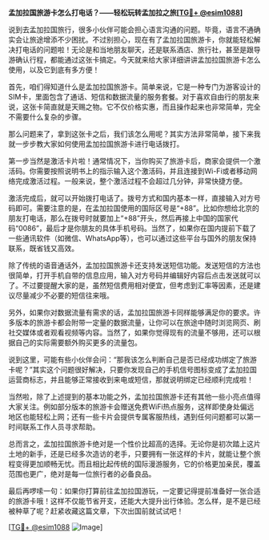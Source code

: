 **孟加拉国旅游卡怎么打电话？——轻松玩转孟加拉之旅[[TG💪+ @esim1088](https://t.me/s/esim1088)]**

说到去孟加拉国旅行，很多小伙伴可能会担心语言沟通的问题。毕竟，语言不通确实会让旅途增添不少困扰。不过别担心，现在有了孟加拉国旅游卡，你就能轻松解决打电话的问题啦！无论是和当地朋友聊天，还是联系酒店、旅行社，甚至是跟导游确认行程，都能通过这张卡搞定。今天就来给大家详细讲讲孟加拉国旅游卡怎么使用，以及它到底有多方便！

首先，咱们得知道什么是孟加拉国旅游卡。简单来说，它是一种专门为游客设计的SIM卡，里面包含了通话、短信和数据流量的服务套餐。对于喜欢自由行的朋友来说，这张卡简直就是天赐之物。它不仅价格实惠，而且操作起来也非常简单，完全不需要什么复杂的步骤。

那么问题来了，拿到这张卡之后，我们该怎么用呢？其实方法非常简单，接下来我就一步步教大家如何使用孟加拉国旅游卡进行电话拨打。

第一步当然是激活卡片啦！通常情况下，当你购买了旅游卡后，商家会提供一个激活码。你需要按照说明书上的指示输入这个激活码，并且连接到Wi-Fi或者移动网络完成激活过程。一般来说，整个激活过程不会超过几分钟，非常快捷方便。

激活完成后，就可以开始拨打电话了。拨号方式和国内基本一样，直接输入对方号码即可。需要注意的是，在孟加拉国使用的国际区号是“+88”。比如你想给北京的朋友打电话，那么在拨号时就要加上“+88”开头，然后再接上中国的国家代码“0086”，最后才是你朋友的具体手机号码。当然了，如果你在国内提前下载了一些通讯软件（如微信、WhatsApp等），也可以通过这些平台与国外的朋友保持联系，既省钱又高效。

除了传统的语音通话外，孟加拉国旅游卡还支持发送短信功能。发送短信的方法也很简单，打开手机自带的信息应用，输入对方号码并编辑好内容后点击发送就可以了。不过要提醒大家的是，虽然短信费用相对便宜，但考虑到汇率等因素，还是建议尽量减少不必要的短信往来哦。

另外，如果你对数据流量有需求的话，孟加拉国旅游卡同样能够满足你的要求。许多版本的旅游卡都会附带一定量的数据流量，让你可以在旅途中随时浏览网页、刷社交媒体或者观看视频等内容。当然了，如果你觉得现有的流量不够用，还可以根据自己的实际需要额外购买更多的流量包。

说到这里，可能有些小伙伴会问：“那我该怎么判断自己是否已经成功绑定了旅游卡呢？”其实这个问题很好解决，只要你发现自己的手机信号图标变成了孟加拉国运营商标志，并且能够正常接收到来电或短信，那就说明绑定已经顺利完成啦！

当然啦，除了上述提到的基本功能之外，孟加拉国旅游卡还有其他一些小亮点值得大家关注。例如部分版本的旅游卡会赠送免费WiFi热点服务，这样即使身处偏远地区也能轻松上网；还有一些卡片会提供专属客服热线，遇到任何问题都可以第一时间联系工作人员寻求帮助。

总而言之，孟加拉国旅游卡绝对是一个性价比超高的选择。无论你是初次踏上这片土地的新手，还是已经多次造访的老手，只要拥有一张这样的卡片，就能让整个旅程变得更加顺畅无忧。而且相比起传统的国际漫游服务，它的价格更加亲民，覆盖范围也更广，绝对是每一位旅行者的必备良品。

最后再啰嗦一句：如果你打算前往孟加拉国游玩，一定要记得提前准备好一张合适的旅游卡哦！这样不仅能节省开支，还能大大提升出行体验。怎么样，是不是已经被种草了呢？赶紧收藏这篇文章，下次出国前就试试吧！

[[TG💪+ @esim1088](https://t.me/s/esim1088) ![Image](https://i.postimg.cc/4NQfJmqS/Snipaste-2025-05-13-00-14-12.png)]
